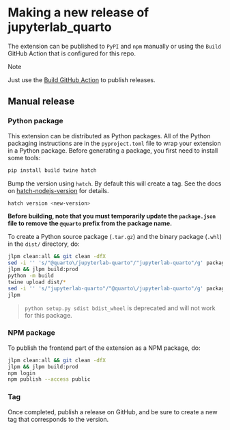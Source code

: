 # Making a new release of jupyterlab_quarto

The extension can be published to `PyPI` and `npm` manually or using the `Build` GitHub Action that is configured for this repo.

> [!NOTE]  
> Just use the [Build GitHub Action](https://github.com/quarto-dev/jupyterlab-quarto/actions/workflows/build.yml) to publish releases.

## Manual release

### Python package

This extension can be distributed as Python packages. All of the Python
packaging instructions are in the `pyproject.toml` file to wrap your extension in a
Python package. Before generating a package, you first need to install some tools:

```bash
pip install build twine hatch
```

Bump the version using `hatch`. By default this will create a tag.
See the docs on [hatch-nodejs-version](https://github.com/agoose77/hatch-nodejs-version#semver) for details.

```bash
hatch version <new-version>
```

**Before building, note that you must temporarily update the `package.json` file to remove the `@quarto` prefix from the package name.**

To create a Python source package (`.tar.gz`) and the binary package (`.whl`) in the `dist/` directory, do:

```bash
jlpm clean:all && git clean -dfX
sed -i '' 's/"@quarto\/jupyterlab-quarto"/"jupyterlab-quarto"/g' package.json
jlpm && jlpm build:prod
python -m build
twine upload dist/*
sed -i '' 's/"jupyterlab-quarto"/"@quarto\/jupyterlab-quarto"/g' package.json
jlpm
```

> `python setup.py sdist bdist_wheel` is deprecated and will not work for this package.

### NPM package

To publish the frontend part of the extension as a NPM package, do:

```bash
jlpm clean:all && git clean -dfX
jlpm && jlpm build:prod
npm login
npm publish --access public
```

### Tag

Once completed, publish a release on GitHub, and be sure to create a new tag that corresponds to the version.
